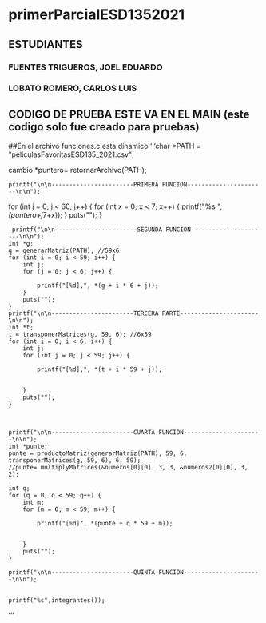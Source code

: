 # primerParcialESD1352021

## ESTUDIANTES
### FUENTES TRIGUEROS, JOEL EDUARDO 
### LOBATO ROMERO, CARLOS LUIS 
## CODIGO DE PRUEBA ESTE VA EN EL MAIN (este codigo solo fue creado para pruebas)
##En el archivo funciones.c esta dinamico
‘‘‘char *PATH = "peliculasFavoritasESD135_2021.csv";
    
   cambio *puntero= retornarArchivo(PATH);
    
    printf("\n\n-----------------------PRIMERA FUNCION----------------------\n\n");
            
   for (int j = 0; j < 60; j++) {
        for (int x = 0; x < 7; x++) {
            printf("%s ", *(puntero+j*7+x));
        }
        puts("");
    }

     printf("\n\n-----------------------SEGUNDA FUNCION----------------------\n\n");
    int *g;
    g = generarMatriz(PATH); //59x6
    for (int i = 0; i < 59; i++) {
        int j;
        for (j = 0; j < 6; j++) {

            printf("[%d],", *(g + i * 6 + j));
        }
        puts("");
    }
    printf("\n\n-----------------------TERCERA PARTE----------------------\n\n");
    int *t;
    t = transponerMatrices(g, 59, 6); //6x59
    for (int i = 0; i < 6; i++) {
        int j;
        for (int j = 0; j < 59; j++) {

            printf("[%d],", *(t + i * 59 + j));
            

        }
        puts("");
    }
    
    
    
    printf("\n\n-----------------------CUARTA FUNCION----------------------\n\n");
    int *punte; 
    punte = productoMatriz(generarMatriz(PATH), 59, 6, transponerMatrices(g, 59, 6), 6, 59);
    //punte= multiplyMatrices(&numeros[0][0], 3, 3, &numeros2[0][0], 3, 2);

    int q;
    for (q = 0; q < 59; q++) {
        int m;
        for (m = 0; m < 59; m++) {

            printf("[%d]", *(punte + q * 59 + m));
            

        }
        puts("");
    }
    
    printf("\n\n-----------------------QUINTA FUNCION----------------------\n\n");

    
    printf("%s",integrantes());
‘‘‘